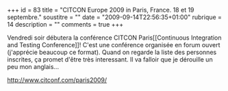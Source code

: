 +++
id = 83
title = "CITCON Europe 2009 in Paris, France. 18 et 19 septembre."
soustitre = ""
date = "2009-09-14T22:56:35+01:00"
rubrique = 14
description = ""
comments = true
+++

<div class="chapo"></div>
Vendredi soir débutera la conférence CITCON Paris[[Continuous Integration and Testing Conference]]! C'est une conférence organisée en forum ouvert (j'apprécie beaucoup ce format). Quand on regarde la liste des personnes inscrites, ça promet d'être très interessant. Il va falloir que je dérouille un peu mon anglais...

http://www.citconf.com/paris2009/